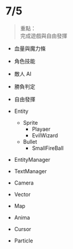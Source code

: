 # 7/5

> 重點：  
> 完成遊戲與自由發揮

- 血量與魔力條
- 角色技能
- 敵人 AI
- 勝負判定
- 自由發揮

- Entity
  - Sprite
    - Playaer
    - EvilWizard
  - Bullet
    - SmallFireBall
- EntityManager
- TextManager
- Camera
- Vector
- Map

- Anima
- Cursor
- Particle

